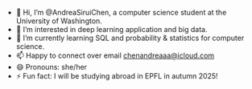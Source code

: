 - 👋 Hi, I’m @AndreaSiruiChen, a computer science student at the University of Washington.
- 👀 I’m interested in deep learning application and big data.
- 🌱 I’m currently learning SQL and probability & statistics for computer science.
- 📫 Happy to connect over email chenandreaaa@icloud.com
- 😄 Pronouns: she/her
- ⚡ Fun fact: I will be studying abroad in EPFL in autumn 2025!

<!---
AndreaSiruiChen/AndreaSiruiChen is a ✨ special ✨ repository because its `README.md` (this file) appears on your GitHub profile.
You can click the Preview link to take a look at your changes.
--->

